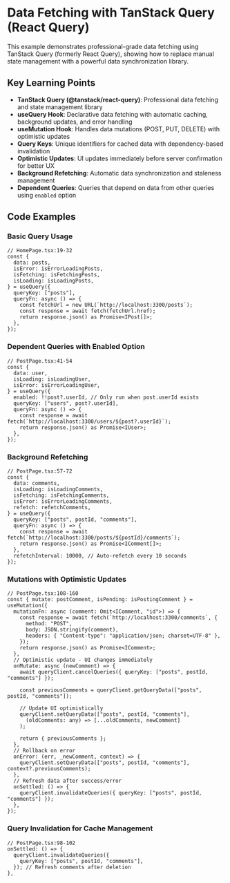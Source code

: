 # Data Fetching with TanStack Query (React Query)

This example demonstrates professional-grade data fetching using TanStack Query (formerly React Query), showing how to replace manual state management with a powerful data synchronization library.

## Key Learning Points

- **TanStack Query (@tanstack/react-query)**: Professional data fetching and state management library
- **useQuery Hook**: Declarative data fetching with automatic caching, background updates, and error handling
- **useMutation Hook**: Handles data mutations (POST, PUT, DELETE) with optimistic updates
- **Query Keys**: Unique identifiers for cached data with dependency-based invalidation
- **Optimistic Updates**: UI updates immediately before server confirmation for better UX
- **Background Refetching**: Automatic data synchronization and staleness management
- **Dependent Queries**: Queries that depend on data from other queries using `enabled` option

## Code Examples

### Basic Query Usage
```tsx
// HomePage.tsx:19-32
const {
  data: posts,
  isError: isErrorLoadingPosts,
  isFetching: isFetchingPosts,
  isLoading: isLoadingPosts,
} = useQuery({
  queryKey: ["posts"],
  queryFn: async () => {
    const fetchUrl = new URL(`http://localhost:3300/posts`);
    const response = await fetch(fetchUrl.href);
    return response.json() as Promise<IPost[]>;
  },
});
```

### Dependent Queries with Enabled Option
```tsx
// PostPage.tsx:41-54
const {
  data: user,
  isLoading: isLoadingUser,
  isError: isErrorLoadingUser,
} = useQuery({
  enabled: !!post?.userId, // Only run when post.userId exists
  queryKey: ["users", post?.userId],
  queryFn: async () => {
    const response = await fetch(`http://localhost:3300/users/${post?.userId}`);
    return response.json() as Promise<IUser>;
  },
});
```

### Background Refetching
```tsx
// PostPage.tsx:57-72
const {
  data: comments,
  isLoading: isLoadingComments,
  isFetching: isFetchingComments,
  isError: isErrorLoadingComments,
  refetch: refetchComments,
} = useQuery({
  queryKey: ["posts", postId, "comments"],
  queryFn: async () => {
    const response = await fetch(`http://localhost:3300/posts/${postId}/comments`);
    return response.json() as Promise<IComment[]>;
  },
  refetchInterval: 10000, // Auto-refetch every 10 seconds
});
```

### Mutations with Optimistic Updates
```tsx
// PostPage.tsx:108-160
const { mutate: postComment, isPending: isPostingComment } = useMutation({
  mutationFn: async (comment: Omit<IComment, "id">) => {
    const response = await fetch(`http://localhost:3300/comments`, {
      method: "POST",
      body: JSON.stringify(comment),
      headers: { "Content-type": "application/json; charset=UTF-8" },
    });
    return response.json() as Promise<IComment>;
  },
  // Optimistic update - UI changes immediately
  onMutate: async (newComment) => {
    await queryClient.cancelQueries({ queryKey: ["posts", postId, "comments"] });
    
    const previousComments = queryClient.getQueryData(["posts", postId, "comments"]);
    
    // Update UI optimistically
    queryClient.setQueryData(["posts", postId, "comments"], 
      (oldComments: any) => [...oldComments, newComment]
    );
    
    return { previousComments };
  },
  // Rollback on error
  onError: (err, _newComment, context) => {
    queryClient.setQueryData(["posts", postId, "comments"], context?.previousComments);
  },
  // Refresh data after success/error
  onSettled: () => {
    queryClient.invalidateQueries({ queryKey: ["posts", postId, "comments"] });
  },
});
```

### Query Invalidation for Cache Management
```tsx
// PostPage.tsx:98-102
onSettled: () => {
  queryClient.invalidateQueries({
    queryKey: ["posts", postId, "comments"],
  }); // Refresh comments after deletion
},
```